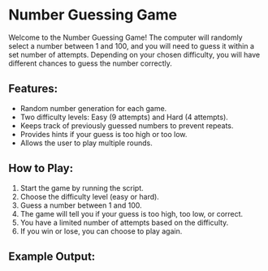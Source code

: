 # Number Guessing Game

Welcome to the Number Guessing Game! The computer will randomly select a number between 1 and 100, and you will need to guess it within a set number of attempts. Depending on your chosen difficulty, you will have different chances to guess the number correctly.

## Features:
- Random number generation for each game.
- Two difficulty levels: Easy (9 attempts) and Hard (4 attempts).
- Keeps track of previously guessed numbers to prevent repeats.
- Provides hints if your guess is too high or too low.
- Allows the user to play multiple rounds.

## How to Play:
1. Start the game by running the script.
2. Choose the difficulty level (easy or hard).
3. Guess a number between 1 and 100.
4. The game will tell you if your guess is too high, too low, or correct.
5. You have a limited number of attempts based on the difficulty.
6. If you win or lose, you can choose to play again.

## Example Output:
